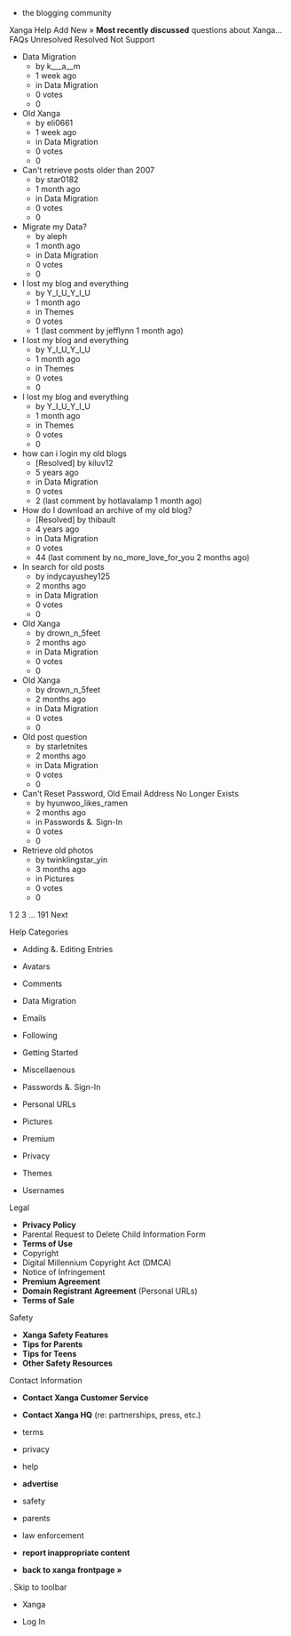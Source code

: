 *   the blogging community

Xanga Help Add New » **Most recently discussed** questions about Xanga… FAQs Unresolved Resolved Not Support

*   Data Migration
    *   by k\_\_\_a\_\_m
    *   1 week ago
    *   in Data Migration
    *   0 votes
    *   0
*   Old Xanga
    *   by eli0661
    *   1 week ago
    *   in Data Migration
    *   0 votes
    *   0
*   Can't retrieve posts older than 2007
    *   by star0182
    *   1 month ago
    *   in Data Migration
    *   0 votes
    *   0
*   Migrate my Data?
    *   by aleph
    *   1 month ago
    *   in Data Migration
    *   0 votes
    *   0
*   I lost my blog and everything
    *   by Y\_I\_U\_Y\_I\_U
    *   1 month ago
    *   in Themes
    *   0 votes
    *   1 (last comment by jefflynn 1 month ago)
*   I lost my blog and everything
    *   by Y\_I\_U\_Y\_I\_U
    *   1 month ago
    *   in Themes
    *   0 votes
    *   0
*   I lost my blog and everything
    *   by Y\_I\_U\_Y\_I\_U
    *   1 month ago
    *   in Themes
    *   0 votes
    *   0
*   how can i login my old blogs
    *   \[Resolved\] by kiluv12
    *   5 years ago
    *   in Data Migration
    *   0 votes
    *   2 (last comment by hotlavalamp 1 month ago)
*   How do I download an archive of my old blog?
    *   \[Resolved\] by thibault
    *   4 years ago
    *   in Data Migration
    *   0 votes
    *   44 (last comment by no\_more\_love\_for\_you 2 months ago)
*   In search for old posts
    *   by indycayushey125
    *   2 months ago
    *   in Data Migration
    *   0 votes
    *   0
*   Old Xanga
    *   by drown\_n\_5feet
    *   2 months ago
    *   in Data Migration
    *   0 votes
    *   0
*   Old Xanga
    *   by drown\_n\_5feet
    *   2 months ago
    *   in Data Migration
    *   0 votes
    *   0
*   Old post question
    *   by starletnites
    *   2 months ago
    *   in Data Migration
    *   0 votes
    *   0
*   Can't Reset Password, Old Email Address No Longer Exists
    *   by hyunwoo\_likes\_ramen
    *   2 months ago
    *   in Passwords &. Sign-In
    *   0 votes
    *   0
*   Retrieve old photos
    *   by twinklingstar\_yin
    *   3 months ago
    *   in Pictures
    *   0 votes
    *   0

1 2 3 ... 191 Next

Help Categories

*   Adding &. Editing Entries
*   Avatars
*   Comments
*   Data Migration
*   Emails
*   Following
*   Getting Started
*   Miscellaenous

*   Passwords &. Sign-In
*   Personal URLs
*   Pictures
*   Premium
*   Privacy
*   Themes
*   Usernames

Legal

*   **Privacy Policy**
*   Parental Request to Delete Child Information Form
*   **Terms of Use**
*   Copyright
*   Digital Millennium Copyright Act (DMCA)
*   Notice of Infringement
*   **Premium Agreement**
*   **Domain Registrant Agreement** (Personal URLs)
*   **Terms of Sale**

Safety

*   **Xanga Safety Features**
*   **Tips for Parents**
*   **Tips for Teens**
*   **Other Safety Resources**

Contact Information

*   **Contact Xanga Customer Service**
*   **Contact Xanga HQ** (re: partnerships, press, etc.)

*   terms
*   privacy
*   help
*   **advertise**

*   safety
*   parents
*   law enforcement
*   **report inappropriate content**

*   **back to xanga frontpage »**

<img src="http://pixel.quantserve.com/pixel/p-87h-iNOVooym2.gif" style="display: none" height="1" width="1" alt="Quantcast"/>. Skip to toolbar

*   Xanga

*   Log In